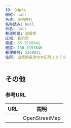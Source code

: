 ```yaml
---
ID: BHp3a
総称: null
名称: 足柄神社
名称読み: null
別名: null
都道府県: 滋賀県
区域: 長浜市
緯度: 35.3728541
経度: 136.3153846
郵便番号: 5260821
住所: 滋賀県長浜市本庄町１０７８
---
```


## その他

### 参考URL

| URL | 説明          |
| --- | ------------- |
|     | OpenStreetMap |
